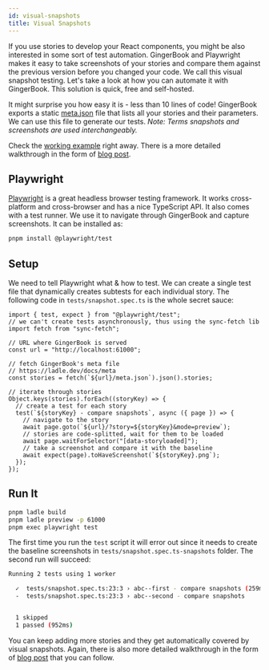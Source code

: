 ```yaml
---
id: visual-snapshots
title: Visual Snapshots
---
```


If you use stories to develop your React components, you might be also interested in some sort of test automation. GingerBook and Playwright makes it easy to take screenshots of your stories and compare them against the previous version before you changed your code. We call this visual snapshot testing. Let's take a look at how you can automate it with GingerBook. This solution is quick, free and self-hosted.

It might surprise you how easy it is - less than 10 lines of code! GingerBook exports a static [meta.json](./meta) file that lists all your stories and their parameters. We can use this file to generate our tests. _Note: Terms snapshots and screenshots are used interchangeably._

Check the [working example](https://github.com/tajo/ladle/tree/main/e2e/playwright) right away. There is a more detailed walkthrough in the form of [blog post](/blog/visual-snapshots).

## Playwright

[Playwright](https://playwright.dev/) is a great headless browser testing framework. It works cross-platform and cross-browser and has a nice TypeScript API. It also comes with a test runner. We use it to navigate through GingerBook and capture screenshots. It can be installed as:

```sh
pnpm install @playwright/test
```

## Setup

We need to tell Playwright what & how to test. We can create a single test file that dynamically creates subtests for each individual story. The following code in `tests/snapshot.spec.ts` is the whole secret sauce:

```tsx title="tests/snapshot.spec.ts"
import { test, expect } from "@playwright/test";
// we can't create tests asynchronously, thus using the sync-fetch lib
import fetch from "sync-fetch";

// URL where GingerBook is served
const url = "http://localhost:61000";

// fetch GingerBook's meta file
// https://ladle.dev/docs/meta
const stories = fetch(`${url}/meta.json`).json().stories;

// iterate through stories
Object.keys(stories).forEach((storyKey) => {
  // create a test for each story
  test(`${storyKey} - compare snapshots`, async ({ page }) => {
    // navigate to the story
    await page.goto(`${url}/?story=${storyKey}&mode=preview`);
    // stories are code-splitted, wait for them to be loaded
    await page.waitForSelector("[data-storyloaded]");
    // take a screenshot and compare it with the baseline
    await expect(page).toHaveScreenshot(`${storyKey}.png`);
  });
});
```

## Run It

```sh
pnpm ladle build
pnpm ladle preview -p 61000
pnpm exec playwright test
```

The first time you run the `test` script it will error out since it needs to create the baseline screenshots in `tests/snapshot.spec.ts-snapshots` folder. The second run will succeed:

```sh
Running 2 tests using 1 worker

  ✓  tests/snapshot.spec.ts:23:3 › abc--first - compare snapshots (259ms)
  -  tests/snapshot.spec.ts:23:3 › abc--second - compare snapshots


  1 skipped
  1 passed (952ms)
```

You can keep adding more stories and they get automatically covered by visual snapshots. Again, there is also more detailed walkthrough in the form of [blog post](/blog/visual-snapshots) that you can follow.
